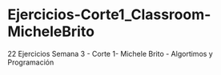 # Ejercicios-Corte1_Classroom-MicheleBrito
22 Ejercicios Semana 3 - Corte 1- Michele Brito - Algortimos y Programación
